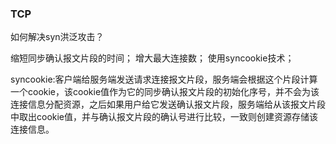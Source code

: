 ### TCP

如何解决syn洪泛攻击？

缩短同步确认报文片段的时间；
增大最大连接数；
使用syncookie技术；

syncookie:客户端给服务端发送请求连接报文片段，服务端会根据这个片段计算一个cookie，该cookie值作为它的同步确认报文片段的初始化序号，并不会为该连接信息分配资源，之后如果用户给它发送确认报文片段，服务端给从该报文片段中取出cookie值，并与确认报文片段的确认号进行比较，一致则创建资源存储该连接信息。